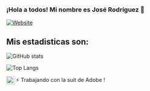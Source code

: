 ### ¡Hola a todos! Mi nombre es José Rodríguez 👋

[![Website](https://img.shields.io/website?style=plastic&up_message=Visitar&url=https%2A%2F%2Fwww.linkedin.com%1Fin%2Fjose-de-jesus-rodriguez-arellano%2F)](https://www.linkedin.com/in/jose-de-jesus-rodriguez-arellano/)
## Mis estadisticas son:

![GitHub stats](https://github-readme-stats.vercel.app/api?username=JesusArellano16&show_icons=true&theme=dark)

![Top Langs](https://github-readme-stats.vercel.app/api/top-langs/?username=JesusArellano16&show_icons=true&theme=dark)


⚡ Trabajando con la suit de Adobe [<img align="left" alt="AdobeSuite" width="22px" src="https://cdn.jsdelivr.net/npm/simple-icons@3.13.0/icons/adobe.svg" />][Adobe]!

[Adobe]: https://www.adobe.com/mx/creativecloud/plans.html?sdid=KQPRG&mv=search&ef_id=CjwKCAjw7cGUBhA9EiwArBAvouKuNH_O0QM7XOo_aMguysjMLbyDtYhu9O6tYRjGzhvKfRBY2kpK4xoCqpYQAvD_BwE:G:s&s_kwcid=AL!3085!3!442675031914!e!!g!!adobe!188200542!10039634022&gclid=CjwKCAjw7cGUBhA9EiwArBAvouKuNH_O0QM7XOo_aMguysjMLbyDtYhu9O6tYRjGzhvKfRBY2kpK4xoCqpYQAvD_BwE

